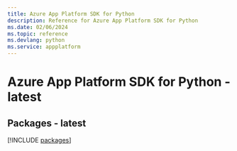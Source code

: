 ```yaml
---
title: Azure App Platform SDK for Python
description: Reference for Azure App Platform SDK for Python
ms.date: 02/06/2024
ms.topic: reference
ms.devlang: python
ms.service: appplatform
---
```

# Azure App Platform SDK for Python - latest
## Packages - latest
[!INCLUDE [packages](app-platform-index.md)]